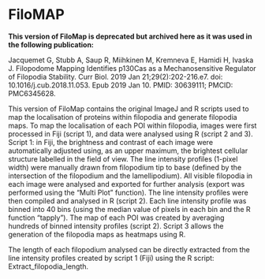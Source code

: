 # FiloMAP

**This version of FiloMap is deprecated but archived here as it was used in the following publication:**

Jacquemet G, Stubb A, Saup R, Miihkinen M, Kremneva E, Hamidi H, Ivaska J. Filopodome Mapping Identifies p130Cas as a Mechanosensitive Regulator of Filopodia Stability. Curr Biol. 2019 Jan 21;29(2):202-216.e7. doi: 10.1016/j.cub.2018.11.053. Epub 2019 Jan 10. PMID: 30639111; PMCID: PMC6345628.

This version of FiloMap contains the original ImageJ and R scripts used to map the localisation of proteins within filopodia and generate filopodia maps.
To map the localisation of each POI within filopodia, images were first processed in Fiji (script 1), and data were analysed using R (script 2 and 3).
Script 1: in Fiji, the brightness and contrast of each image were automatically adjusted using, as an upper maximum, the brightest cellular structure labelled in the field of view. The line intensity profiles (1-pixel width) were manually drawn from filopodium tip to base (defined by the intersection of the filopodium and the lamellipodium). All visible filopodia in each image were analysed and exported for further analysis (export was performed using the “Multi Plot” function). 
The line intensity profiles were then compiled and analysed in R (script 2). Each line intensity profile was binned into 40 bins (using the median value of pixels in each bin and the R function “tapply”). The map of each POI was created by averaging hundreds of binned intensity profiles (script 2). 
Script 3 allows the generation of the filopodia maps as heatmaps using R.

The length of each filopodium analysed can be directly extracted from the line intensity profiles created by script 1 (Fiji) using the R script: Extract_filopodia_length.
